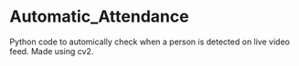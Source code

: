 # Automatic_Attendance
Python code to automically check when a person is detected on live video feed. Made using cv2. 

